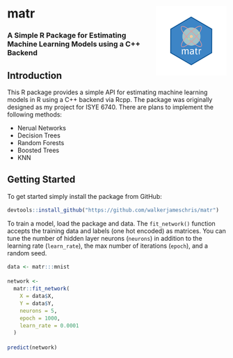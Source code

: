 # matr <img src="img/logo.png" align="right" height="160"/>

### A Simple R Package for Estimating Machine Learning Models using a C++ Backend

## Introduction

This R package provides a simple API for estimating machine learning models in R using a C++ backend via Rcpp. The package was originally designed as my project for ISYE 6740. There are plans to implement the following methods:

-   Nerual Networks
-   Decision Trees
-   Random Forests
-   Boosted Trees
-   KNN

## Getting Started

To get started simply install the package from GitHub:

``` r
devtools::install_github("https://github.com/walkerjameschris/matr")
```

To train a model, load the package and data. The `fit_network()` function accepts the training data and labels (one hot encoded) as matrices. You can tune the number of hidden layer neurons (`neurons`) in addition to the learning rate (`learn_rate`), the max number of iterations (`epoch`), and a random seed.

``` r
data <- matr:::mnist

network <-
  matr::fit_network(
    X = data$X,
    Y = data$Y,
    neurons = 5,
    epoch = 1000,
    learn_rate = 0.0001
  )

predict(network)
```
